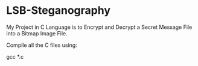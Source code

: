 # LSB-Steganography
My Project in C Language is to Encrypt and Decrypt a Secret Message File into a Bitmap Image File.



Compile all the C files using:

gcc *.c
